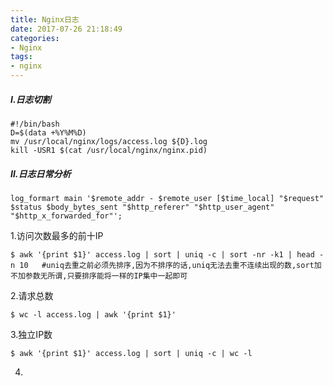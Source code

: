 ```yaml
---
title: Nginx日志
date: 2017-07-26 21:18:49
categories:
- Nginx
tags:
- nginx
---
```


<!-- more -->

##### Ⅰ.日志切割

```shell
#!/bin/bash
D=$(data +%Y%M%D)
mv /usr/local/nginx/logs/access.log ${D}.log
kill -USR1 $(cat /usr/local/nginx/nginx.pid)
```

##### Ⅱ.日志日常分析

```nginx
log_formart main '$remote_addr - $remote_user [$time_local] "$request" $status $body_bytes_sent "$http_referer" "$http_user_agent" "$http_x_forwarded_for"';
```

1.访问次数最多的前十IP

```shell
$ awk '{print $1}' access.log | sort | uniq -c | sort -nr -k1 | head -n 10   #uniq去重之前必须先排序,因为不排序的话,uniq无法去重不连续出现的数,sort加不加参数无所谓,只要排序能将一样的IP集中一起即可
```

2.请求总数

```shell
$ wc -l access.log | awk '{print $1}'
```

3.独立IP数

```shell
$ awk '{print $1}' access.log | sort | uniq -c | wc -l
```

4.